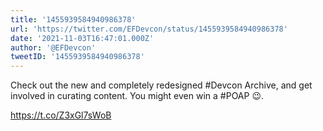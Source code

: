 ```yaml
---
title: '1455939584940986378'
url: 'https://twitter.com/EFDevcon/status/1455939584940986378'
date: '2021-11-03T16:47:01.000Z'
author: '@EFDevcon'
tweetID: '1455939584940986378'
---
```

Check out the new and completely redesigned #Devcon Archive, and get involved in curating content. You might even win a #POAP 😉.

https://t.co/Z3xGl7sWoB